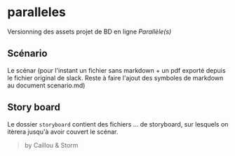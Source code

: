 # paralleles
Versionning des assets projet de BD en ligne *Parallèle(s)*

## Scénario
Le scénar (pour l'instant un fichier sans markdown + un pdf exporté depuis le fichier original de slack. Reste à faire l'ajout des symboles de markdown au document scenario.md)

## Story board
Le dossier `storyboard` contient des fichiers ... de storyboard, sur lesquels on itèrera jusqu'à avoir couvert le scénar.


> by Caillou & Storm
